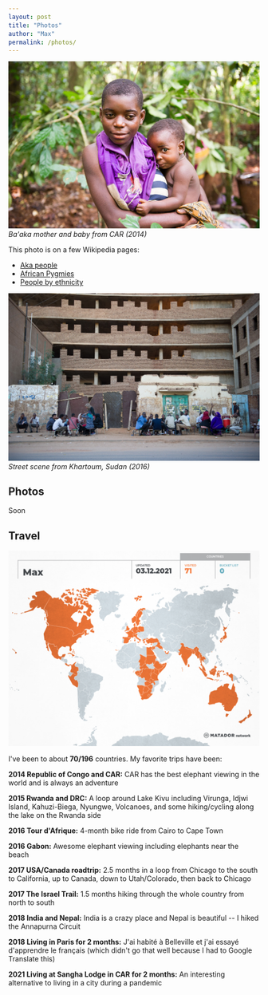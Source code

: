 ```yaml
---
layout: post
title: "Photos"
author: "Max"
permalink: /photos/
---
```


![Ba'aka from CAR](../assets/photos/baaka.jpg)
*Ba'aka mother and baby from CAR (2014)*

This photo is on a few Wikipedia pages: 
- [Aka people](https://en.wikipedia.org/wiki/Aka_people)
- [African Pygmies](https://en.wikipedia.org/wiki/African_Pygmies)
- [People by ethnicity](https://commons.wikimedia.org/wiki/People_by_ethnicity)

![Ba'aka from CAR](../assets/photos/khartoum.jpg)
*Street scene from Khartoum, Sudan (2016)*

## Photos

Soon

## Travel
![Travel map](../assets/my-travel-map.png)

I've been to about **70/196** countries. My favorite trips have been:

**2014 Republic of Congo and CAR:** CAR has the best elephant viewing in the world and is always an adventure

**2015 Rwanda and DRC:** A loop around Lake Kivu including Virunga, Idjwi Island, Kahuzi-Biega, Nyungwe, Volcanoes, and some hiking/cycling along the lake on the Rwanda side

**2016 Tour d'Afrique:** 4-month bike ride from Cairo to Cape Town

**2016 Gabon:** Awesome elephant viewing including elephants near the beach

**2017 USA/Canada roadtrip:** 2.5 months in a loop from Chicago to the south to California, up to Canada, down to Utah/Colorado, then back to Chicago

**2017 The Israel Trail:** 1.5 months hiking through the whole country from north to south 

**2018 India and Nepal:** India is a crazy place and Nepal is beautiful -- I hiked the Annapurna Circuit

**2018 Living in Paris for 2 months:** J'ai habité à Belleville et j'ai essayé d'apprendre le français (which didn't go that well because I had to Google Translate this)

**2021 Living at Sangha Lodge in CAR for 2 months:** An interesting alternative to living in a city during a pandemic 